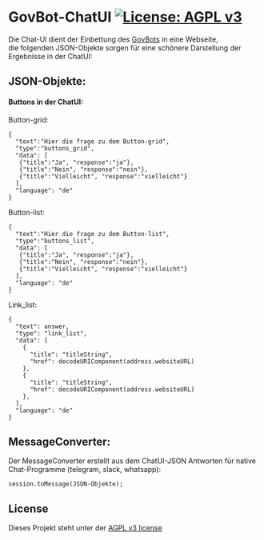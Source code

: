 # GovBot-ChatUI [![License: AGPL v3](https://img.shields.io/badge/License-AGPL%20v3-blue.svg)](http://www.gnu.org/licenses/agpl-3.0) 
Die Chat-UI dient der Einbettung des [GovBots](https://www.govbot.io) in eine Webseite,  
die folgenden JSON-Objekte sorgen für eine schönere Darstellung der Ergebnisse in der ChatUI:

## JSON-Objekte:
#### Buttons in der ChatUI:
Button-grid:
``` 
{  
  "text":"Hier die frage zu dem Button-grid", 
  "type":"buttons_grid", 
  "data": [ 
   {"title":"Ja", "response":"ja"}, 
   {"title":"Nein", "response":"nein"},
   {"title":"Vielleicht", "response":"vielleicht"}
  ],
  "language": "de"
}
```
Button-list:
```
{  
  "text":"Hier die frage zu dem Button-list", 
  "type":"buttons_list", 
  "data": [ 
   {"title":"Ja", "response":"ja"}, 
   {"title":"Nein", "response":"nein"},
   {"title":"Vielleicht", "response":"vielleicht"}
  ],
  "language": "de"
}
``` 
Link_list:
```
{
  "text": answer,
  "type": "link_list",
  "data": [
    {
      "title": "titleString",
      "href": decodeURIComponent(address.websiteURL)
    },
    {
      "title": "titleString",
      "href": decodeURIComponent(address.websiteURL)
    },
  ],
  "language": "de"
}
```

## MessageConverter:
Der MessageConverter erstellt aus dem ChatUI-JSON
Antworten für native Chat-Programme (telegram, slack, whatsapp):
```
session.toMessage(JSON-Objekte);
```

## License
Dieses Projekt steht unter der [AGPL v3 license](http://www.gnu.org/licenses/agpl-3.0)
##
